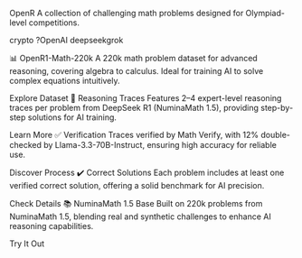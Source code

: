 OpenR
A collection of challenging math problems designed for Olympiad-level competitions.

crypto ?OpenAI deepseekgrok 

📊 OpenR1-Math-220k
A 220k math problem dataset for advanced reasoning, covering algebra to calculus. Ideal for training AI to solve complex equations intuitively.

Explore Dataset
🧠 Reasoning Traces
Features 2–4 expert-level reasoning traces per problem from DeepSeek R1 (NuminaMath 1.5), providing step-by-step solutions for AI training.

Learn More
✅ Verification
Traces verified by Math Verify, with 12% double-checked by Llama-3.3-70B-Instruct, ensuring high accuracy for reliable use.

Discover Process
✔️ Correct Solutions
Each problem includes at least one verified correct solution, offering a solid benchmark for AI precision.

Check Details
📚 NuminaMath 1.5 Base
Built on 220k problems from NuminaMath 1.5, blending real and synthetic challenges to enhance AI reasoning capabilities.

Try It Out
